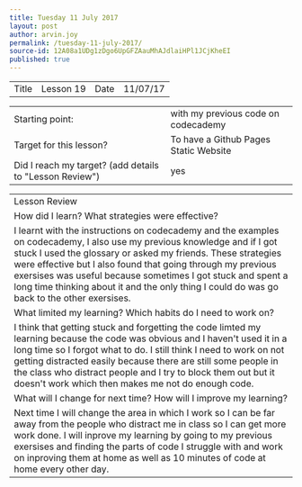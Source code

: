 ```yaml
---
title: Tuesday 11 July 2017
layout: post
author: arvin.joy
permalink: /tuesday-11-july-2017/
source-id: 12A08a1UDg1zDgo6UpGFZAauMhAJdlaiHPl1JCjKheEI
published: true
---
```

<table>
  <tr>
    <td>Title</td>
    <td>Lesson 19</td>
    <td>Date</td>
    <td>11/07/17</td>
  </tr>
</table>


<table>
  <tr>
    <td>Starting point:</td>
    <td>with my previous code on codecademy</td>
  </tr>
  <tr>
    <td>Target for this lesson?</td>
    <td>To have a Github Pages Static Website</td>
  </tr>
  <tr>
    <td>Did I reach my target? 
(add details to "Lesson Review")</td>
    <td>yes </td>
  </tr>
</table>


<table>
  <tr>
    <td>Lesson Review</td>
  </tr>
  <tr>
    <td>How did I learn? What strategies were effective? </td>
  </tr>
  <tr>
    <td>I learnt with the instructions on codecademy and the examples on codecademy, I also use my previous knowledge and if I got stuck I used the glossary or asked my friends. These strategies were effective but I also found that going through my previous exersises was useful because sometimes I got stuck and spent a long time thinking about it and the only thing I could do was go back to the other exersises.</td>
  </tr>
  <tr>
    <td>What limited my learning? Which habits do I need to work on? </td>
  </tr>
  <tr>
    <td>I think that getting stuck and forgetting the code limted my learning because the code was obvious and I haven't used it in a long time so I forgot what to do. I still think I need to work on not getting distracted easily because there are still some people in the class who distract people and I try to block them out but it doesn't work which then makes me not do enough code.</td>
  </tr>
  <tr>
    <td>What will I change for next time? How will I improve my learning?</td>
  </tr>
  <tr>
    <td>Next time I will change the area in which I work so I can be far away from the people who distract me in class so I can get more work done. I will inprove my learning by going to my previous exersises and finding the parts of code I struggle with and work on inproving them at home as well as 10 minutes of code at home every other day.</td>
  </tr>
</table>


